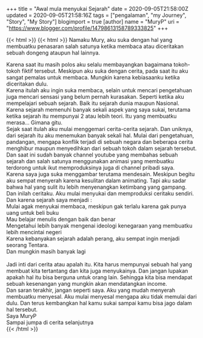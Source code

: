 +++
title = "Awal mula menyukai Sejarah"
date = 2020-09-05T21:58:00Z
updated = 2020-09-05T21:58:16Z
tags = ["pengalaman", "my Journey", "Story", "My Story"]
blogimport = true 
[author]
	name = "MuryP"
	uri = "https://www.blogger.com/profile/14798613158789333825"
+++

{{< html >}}
{{< html >}}
Namaku Mury, aku suka dengan hal yang membuatku penasaran salah satunya ketika membaca atau diceritakan sebuah dongeng ataupun hal lainnya.<div>Karena saat itu masih polos aku selalu membayangkan bagaimana tokoh-tokoh fiktif tersebut. Meskipun aku suka dengan cerita, pada saat itu aku sangat pemalas untuk membaca. Mungkin karena kebiasaanku ketika diceritakan dulu.</div><div>Karena itulah aku ingin suka membaca, selain untuk mencari pengetahuan juga mencari sensasi yang belum pernah kurasakan. Seperti ketika aku mempelajari sebuah sejarah. Baik itu sejarah dunia maupun Nasional. Karena sejarah memenuhi banyak sekali aspek yang saya sukai, terutama ketika sejarah itu mempunyai 2 atau lebih teori. Itu yang membuatku merasa... Gimana gitu.</div><div>Sejak saat itulah aku mulai menggemari cerita-cerita sejarah. Dan uniknya, dari sejarah itu aku menemukan banyak sekali hal. Mulai dari pengetahuan, pandangan, mengapa konflik terjadi di sebuah negara dan beberapa cerita menghibur maupun menyedihkan dari sebuah tokoh dalam sejarah tersebut.</div><div>Dan saat ini sudah banyak channel youtube yang membahas sebuah sejarah dan salah satunya menggunakan animasi yang membuatku terdorong untuk ikut memproduksinya juga di channel pribadi saya.</div><div>Karena saya juga suka menggambar terutama mendesain. Meskipun begitu aku sempat menyerah karena kesulitan dalam animating. Tapi aku sadar bahwa hal yang sulit itu lebih menyenangkan ketimbang yang gampang.</div><div>Dan inilah ceritaku. Aku mulai menyukai dan memproduksi ceritaku sendiri. Dan karena sejarah saya menjadi :</div><div>Mulai agak menyukai membaca, meskipun gak terlalu karena gak punya uang untuk beli buku</div><div>Mau belajar menulis dengan baik dan benar</div><div>Mengetahui lebih banyak mengenai ideologi kenegaraan yang membuatku lebih mencintai negeri</div><div>Karena kebanyakan sejarah adalah perang, aku sempat ingin menjadi seorang Tentara.</div><div>Dan mungkin masih banyak lagi</div><div><br></div><div>Jadi inti dari cerita atau apalah itu. Kita harus mempunyai sebuah hal yang membuat kita tertantang dan kita juga menyukainya. Dan jangan lupakan apakah hal itu bisa berguna untuk orang lain. Sehingga kita bisa mendapat sebuah kesenangan yang mungkin akan mendatangkan income.&nbsp;</div><div>Dan saran terakhir, jangan seperti saya. Aku yang mudah menyerah membuatku menyesal. Aku mulai menyesal mengapa aku tidak memulai dari dulu. Dan terus kembangkan hal kamu sukai sampai kamu bisa jago dalam hal tersebut.</div><div>Saya MuryP</div><div>Sampai jumpa di cerita selanjutnya</div>
{{< /html >}}

